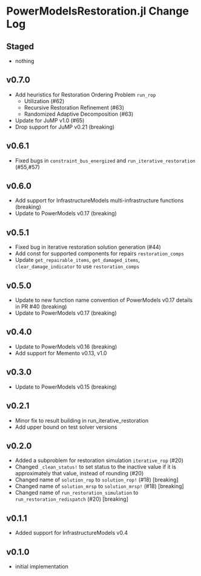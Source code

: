 # PowerModelsRestoration.jl Change Log

## Staged
- nothing

## v0.7.0
- Add heuristics for Restoration Ordering Problem `run_rop`
  -  Utilization (#62)
  -  Recursive Restoration Refinement (#63)
  -  Randomized Adaptive Decomposition (#63)
- Update for JuMP v1.0 (#65)
- Drop support for JuMP v0.21 (breaking)

## v0.6.1
- Fixed bugs in `constraint_bus_energized` and `run_iterative_restoration` (#55,#57)

## v0.6.0
- Add support for InfrastructureModels multi-infrastructure functions (breaking)
- Update to PowerModels v0.17 (breaking)

## v0.5.1
- Fixed bug in iterative restoration solution generation (#44)
- Add const for supported components for repairs `restoration_comps`
- Update `get_repairable_items`, `get_damaged_items`, `clear_damage_indicator` to use `restoration_comps`

## v0.5.0
- Update to new function name convention of PowerModels v0.17 details in PR #40 (breaking)
- Update to PowerModels v0.17 (breaking)

## v0.4.0
- Update to PowerModels v0.16 (breaking)
- Add support for Memento v0.13, v1.0

## v0.3.0
- Update to PowerModels v0.15 (breaking)

## v0.2.1
- Minor fix to result building in run_iterative_restoration
- Add upper bound on test solver versions

## v0.2.0
- Added a subproblem for restoration simulation `iterative_rop` (#20)
- Changed `_clean_status!` to set status to the inactive value if it is approximately that value, instead of rounding (#20)
- Changed name of `solution_rop` to `solution_rop!` (#18) [breaking]
- Changed name of `solution_mrsp` to `solution_mrsp!` (#18) [breaking]
- Changed name of `run_restoration_simulation` to `run_restoration_redispatch` (#20) [breaking]

## v0.1.1
- Added support for InfrastructureModels v0.4

## v0.1.0
- initial implementation
